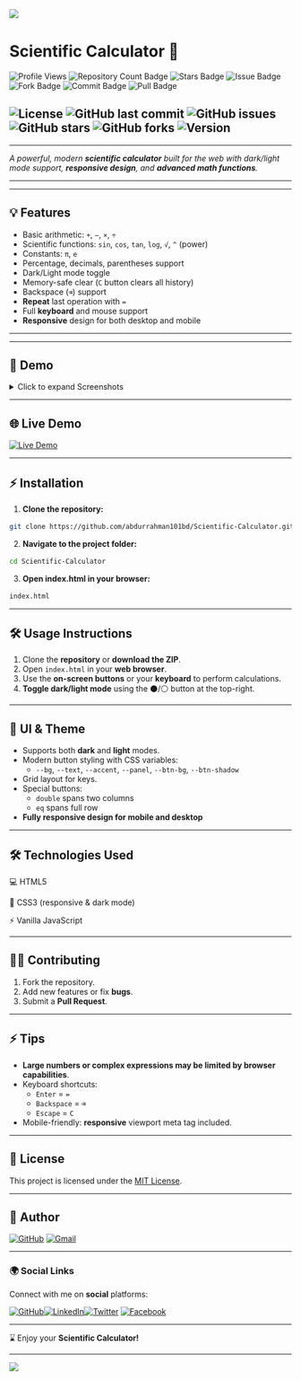 <img src="https://user-images.githubusercontent.com/73097560/115834477-dbab4500-a447-11eb-908a-139a6edaec5c.gif">

# Scientific Calculator 🧮

<p><img src="https://komarev.com/ghpvc/?username=abdurrahman101bd" alt="Profile Views"> <img src="https://custom-icon-badges.herokuapp.com/badge/Repo-blue.svg?logo=repo" alt="Repository Count Badge">
<img src="https://custom-icon-badges.herokuapp.com/badge/Star-yellow.svg?logo=star" alt="Stars Badge">
<img src="https://custom-icon-badges.herokuapp.com/badge/Issue-red.svg?logo=issue" alt="Issue Badge">
<img src="https://custom-icon-badges.herokuapp.com/badge/Fork-orange.svg?logo=fork" alt="Fork Badge">
<img src="https://custom-icon-badges.herokuapp.com/badge/Commit-green.svg?logo=commit" alt="Commit Badge">
<img src="https://custom-icon-badges.herokuapp.com/badge/Pull Request-purple.svg?logo=pr" alt="Pull Badge"></p>

![License](https://img.shields.io/badge/License-MIT-blue.svg)
![GitHub last commit](https://img.shields.io/github/last-commit/abdurrahman101bd/Scientific-Calculator)
![GitHub issues](https://img.shields.io/github/issues-raw/abdurrahman101bd/Scientific-Calculator)
![GitHub stars](https://img.shields.io/github/stars/abdurrahman101bd/Scientific-Calculator?style=social)
![GitHub forks](https://img.shields.io/github/forks/abdurrahman101bd/Scientific-Calculator?style=social)
![Version](https://img.shields.io/badge/Version-1.0-blue)
---
---

_A powerful, modern **scientific calculator** built for the web with dark/light mode support, **responsive design**, and **advanced math functions**._

---
---

## 💡 Features

- Basic arithmetic: `+`, `−`, `×`, `÷`
- Scientific functions: `sin`, `cos`, `tan`, `log`, `√`, `^` (power)
- Constants: `π`, `e`
- Percentage, decimals, parentheses support
- Dark/Light mode toggle
- Memory-safe clear (`C` button clears all history)
- Backspace (`⌫`) support
- **Repeat** last operation with `=`
- Full **keyboard** and mouse support
- **Responsive** design for both desktop and mobile

---
---

## 🎨 Demo

<details>
<summary>Click to expand Screenshots</summary>

### Light Mode

![Light Mode Preview](assets/light-mode.png)

### Dark Mode

![Dark Mode Preview](assets/dark-mode.png)

</details>

---

## 🌐 Live Demo

[![Live Demo](https://img.shields.io/badge/Live%20Demo-Click%20Here-brightgreen?style=for-the-badge&logo=google-chrome)](https://abdurrahman101bd.github.io/Scientific-Calculator)

---

## ⚡ Installation

1. **Clone the repository:**

```bash
git clone https://github.com/abdurrahman101bd/Scientific-Calculator.git
```
2. **Navigate to the project folder:**
```bash
cd Scientific-Calculator
```
3. **Open index.html in your browser:**
```bash
index.html
```

---

## 🛠️ Usage Instructions

1. Clone the **repository** or **download the ZIP**.
2. Open `index.html` in your **web browser**.
3. Use the **on-screen buttons** or your **keyboard** to perform calculations.
4. **Toggle dark/light mode** using the ⚫/⚪ button at the top-right.

---

## 🎨 UI & Theme

- Supports both **dark** and **light** modes.
- Modern button styling with CSS variables:
  - `--bg`, `--text`, `--accent`, `--panel`, `--btn-bg`, `--btn-shadow`
- Grid layout for keys.
- Special buttons:
  - `double` spans two columns
  - `eq` spans full row
- **Fully responsive design for mobile and desktop**

---

## 🛠 Technologies Used

💻 HTML5

🎨 CSS3 (responsive & dark mode)

⚡ Vanilla JavaScript

---

## 👨‍💻 Contributing

1. Fork the repository.
2. Add new features or fix **bugs**.
3. Submit a **Pull Request**.

---

## ⚡ Tips

- **Large numbers or complex expressions may be limited by browser capabilities**.
- Keyboard shortcuts:
  - `Enter` = `=`
  - `Backspace` = `⌫`
  - `Escape` = `C`
- Mobile-friendly: **responsive** viewport meta tag included.
---

## 📄 License

This project is licensed under the [MIT License](LICENSE).

---

## 👤 Author

[![GitHub](https://img.shields.io/badge/GitHub-Profile-181717?style=for-the-badge&logo=github)](https://github.com/abdurrahman101bd)
[![Gmail](https://img.shields.io/badge/Email-abdurrahman101bd@gmail.com-red?style=for-the-badge&logo=gmail&logoColor=white)](mailto:abdurrahman101bd@gmail.com)

---

### 🌍 Social Links

Connect with me on **social** platforms:

[![GitHub](https://img.shields.io/badge/GitHub-100000?style=for-the-badge&logo=github&logoColor=white)](https://github.com/abdurrahman101bd)[![LinkedIn](https://img.shields.io/badge/LinkedIn-0A66C2?style=for-the-badge&logo=linkedin&logoColor=white)](https://www.linkedin.com/in/abdurrahman101bd)[![Twitter](https://img.shields.io/badge/Twitter-1DA1F2?style=for-the-badge&logo=twitter&logoColor=white)](https://x.com/abdurrahman101b)  [![Facebook](https://img.shields.io/badge/Facebook-1877F2?style=for-the-badge&logo=facebook&logoColor=white)](https://www.facebook.com/abdurrahman101bd)  

---

⌛ Enjoy your **Scientific Calculator!**

---

<img src="https://user-images.githubusercontent.com/73097560/115834477-dbab4500-a447-11eb-908a-139a6edaec5c.gif">
